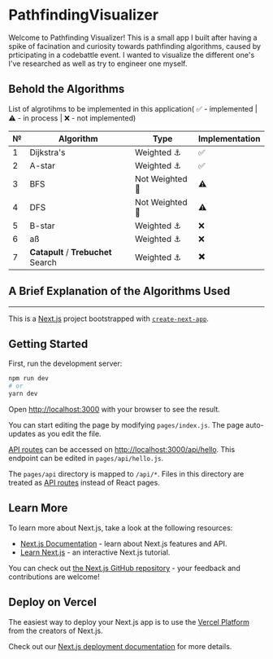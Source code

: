 # PathfindingVisualizer

Welcome to Pathfinding Visualizer! This is a small app I built after having a spike of facination and curiosity towards pathfinding algorithms, caused by prticipating in a codebattle event. I wanted to visualize the different one's I've researched as well as try to engineer one myself. 

## Behold the Algorithms

List of algrotihms to be implemented in this application( ✅ - implemented | ⚠️ - in process | ❌ - not implemented)


№|Algorithm| Type | Implementation|
-|-------------|--------|--|
1|Dijkstra's | Weighted ⚓|✅|
2| A-star | Weighted ⚓|✅|
3| BFS | Not Weighted 🏃|⚠️|
4|DFS|  Not Weighted 🏃|⚠️|
5| B-star | Weighted ⚓|❌|
6| aß | Weighted ⚓|❌|
7| **Catapult** / **Trebuchet** Search| Weighted ⚓| ✖️ |


## A Brief Explanation of the Algorithms Used


______________

This is a [Next.js](https://nextjs.org/) project bootstrapped with [`create-next-app`](https://github.com/vercel/next.js/tree/canary/packages/create-next-app).

## Getting Started

First, run the development server:

```bash
npm run dev
# or
yarn dev
```

Open [http://localhost:3000](http://localhost:3000) with your browser to see the result.

You can start editing the page by modifying `pages/index.js`. The page auto-updates as you edit the file.

[API routes](https://nextjs.org/docs/api-routes/introduction) can be accessed on [http://localhost:3000/api/hello](http://localhost:3000/api/hello). This endpoint can be edited in `pages/api/hello.js`.

The `pages/api` directory is mapped to `/api/*`. Files in this directory are treated as [API routes](https://nextjs.org/docs/api-routes/introduction) instead of React pages.

## Learn More

To learn more about Next.js, take a look at the following resources:

- [Next.js Documentation](https://nextjs.org/docs) - learn about Next.js features and API.
- [Learn Next.js](https://nextjs.org/learn) - an interactive Next.js tutorial.

You can check out [the Next.js GitHub repository](https://github.com/vercel/next.js/) - your feedback and contributions are welcome!

## Deploy on Vercel

The easiest way to deploy your Next.js app is to use the [Vercel Platform](https://vercel.com/new?utm_medium=default-template&filter=next.js&utm_source=create-next-app&utm_campaign=create-next-app-readme) from the creators of Next.js.

Check out our [Next.js deployment documentation](https://nextjs.org/docs/deployment) for more details.
